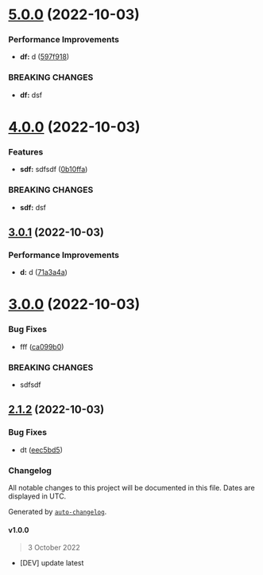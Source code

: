 # [5.0.0](https://github.com/adyfk/test/compare/v4.0.0...v5.0.0) (2022-10-03)


### Performance Improvements

* **df:** d ([597f918](https://github.com/adyfk/test/commit/597f91868ea173a6e5d955f8c6802aeb726a157f))


### BREAKING CHANGES

* **df:** dsf

# [4.0.0](https://github.com/adyfk/test/compare/v3.0.1...v4.0.0) (2022-10-03)


### Features

* **sdf:** sdfsdf ([0b10ffa](https://github.com/adyfk/test/commit/0b10ffa04a8108ee4c44a81b81ce45369dd8f9c2))


### BREAKING CHANGES

* **sdf:** dsf

## [3.0.1](https://github.com/adyfk/test/compare/v3.0.0...v3.0.1) (2022-10-03)


### Performance Improvements

* **d:** d ([71a3a4a](https://github.com/adyfk/test/commit/71a3a4a2c635a38e207f84877863c3ed5c114bdf))

# [3.0.0](https://github.com/adyfk/test/compare/v2.1.2...v3.0.0) (2022-10-03)


### Bug Fixes

* fff ([ca099b0](https://github.com/adyfk/test/commit/ca099b0b6145db890657f81544868f137f07fbdc))


### BREAKING CHANGES

* sdfsdf

## [2.1.2](https://github.com/adyfk/test/compare/v2.1.1...v2.1.2) (2022-10-03)


### Bug Fixes

* dt ([eec5bd5](https://github.com/adyfk/test/commit/eec5bd5f4bfe64b5d7d55c0e51052509cf162115))

### Changelog

All notable changes to this project will be documented in this file. Dates are displayed in UTC.

Generated by [`auto-changelog`](https://github.com/CookPete/auto-changelog).

#### v1.0.0

> 3 October 2022

- [DEV] update latest
